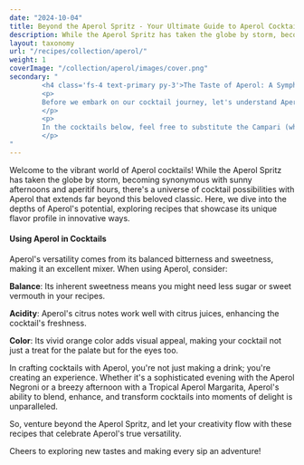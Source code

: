 ```yaml
---
date: "2024-10-04"
title: Beyond the Aperol Spritz - Your Ultimate Guide to Aperol Cocktail Recipes
description: While the Aperol Spritz has taken the globe by storm, becoming synonymous with sunny afternoons and aperitif hours, there's a universe of cocktail possibilities with Aperol that extends far beyond this beloved classic.
layout: taxonomy
url: "/recipes/collection/aperol/"
weight: 1
coverImage: "/collection/aperol/images/cover.png"
secondary: "
        <h4 class='fs-4 text-primary py-3'>The Taste of Aperol: A Symphony of Citrus and Bittersweet</h4>
        <p>
        Before we embark on our cocktail journey, let's understand Aperol itself. Aperol, introduced in 1919 by the Barbieri brothers, is an Italian aperitif with a distinctly lower alcohol content than its more robust cousin, Campari, sitting comfortably at 11%. Its flavor is a harmonious blend of bitter orange, rhubarb, and a medley of herbs, which gives it a bittersweet edge wrapped in a citrusy cloak. The taste is approachable yet sophisticated, making it a versatile ingredient in cocktail crafting. Aperol's vibrant orange hue is not just for show; it hints at the bright, slightly tangy profile that makes it so refreshing and appealing.
        </p>
        <p>
        In the cocktails below, feel free to substitute the Campari (when mentioned) with Aperol for a less bitter taste.
        </p>
"
---
```


Welcome to the vibrant world of Aperol cocktails! While the Aperol Spritz has taken the globe by storm, becoming synonymous with sunny afternoons and aperitif hours, there's a universe of cocktail possibilities with Aperol that extends far beyond this beloved classic. Here, we dive into the depths of Aperol's potential, exploring recipes that showcase its unique flavor profile in innovative ways.

#### Using Aperol in Cocktails

Aperol's versatility comes from its balanced bitterness and sweetness, making it an excellent mixer. When using Aperol, consider:

**Balance**: Its inherent sweetness means you might need less sugar or sweet vermouth in your recipes.

**Acidity**: Aperol's citrus notes work well with citrus juices, enhancing the cocktail's freshness.

**Color**: Its vivid orange color adds visual appeal, making your cocktail not just a treat for the palate but for the eyes too.


In crafting cocktails with Aperol, you're not just making a drink; you're creating an experience. Whether it's a sophisticated evening with the Aperol Negroni or a breezy afternoon with a Tropical Aperol Margarita, Aperol's ability to blend, enhance, and transform cocktails into moments of delight is unparalleled. 

So, venture beyond the Aperol Spritz, and let your creativity flow with these recipes that celebrate Aperol's true versatility. 

Cheers to exploring new tastes and making every sip an adventure!